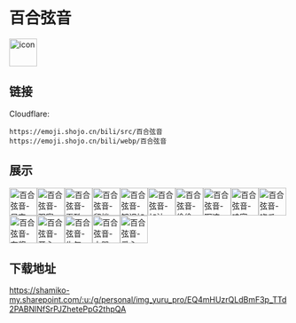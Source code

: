 # 百合弦音
<img src="https://emoji.shojo.cn/bili/src/百合弦音/icon.png" width="50" height="50" alt="icon">

## 链接
Cloudflare:
```
https://emoji.shojo.cn/bili/src/百合弦音
https://emoji.shojo.cn/bili/webp/百合弦音
```
## 展示
<img src="https://emoji.shojo.cn/bili/src/百合弦音/百合弦音-早安.png" width="50" height="50" alt="百合弦音-早安"><img src="https://emoji.shojo.cn/bili/src/百合弦音/百合弦音-观察.png" width="50" height="50" alt="百合弦音-观察"><img src="https://emoji.shojo.cn/bili/src/百合弦音/百合弦音-耍酷.png" width="50" height="50" alt="百合弦音-耍酷"><img src="https://emoji.shojo.cn/bili/src/百合弦音/百合弦音-留档.png" width="50" height="50" alt="百合弦音-留档"><img src="https://emoji.shojo.cn/bili/src/百合弦音/百合弦音-知识加一.png" width="50" height="50" alt="百合弦音-知识加一"><img src="https://emoji.shojo.cn/bili/src/百合弦音/百合弦音-加油.png" width="50" height="50" alt="百合弦音-加油"><img src="https://emoji.shojo.cn/bili/src/百合弦音/百合弦音-偷偷.png" width="50" height="50" alt="百合弦音-偷偷"><img src="https://emoji.shojo.cn/bili/src/百合弦音/百合弦音-啊这.png" width="50" height="50" alt="百合弦音-啊这"><img src="https://emoji.shojo.cn/bili/src/百合弦音/百合弦音-哇塞.png" width="50" height="50" alt="百合弦音-哇塞"><img src="https://emoji.shojo.cn/bili/src/百合弦音/百合弦音-吃瓜.png" width="50" height="50" alt="百合弦音-吃瓜"><img src="https://emoji.shojo.cn/bili/src/百合弦音/百合弦音-夸奖.png" width="50" height="50" alt="百合弦音-夸奖"><img src="https://emoji.shojo.cn/bili/src/百合弦音/百合弦音-开心.png" width="50" height="50" alt="百合弦音-开心"><img src="https://emoji.shojo.cn/bili/src/百合弦音/百合弦音-生气.png" width="50" height="50" alt="百合弦音-生气"><img src="https://emoji.shojo.cn/bili/src/百合弦音/百合弦音-大哭.png" width="50" height="50" alt="百合弦音-大哭"><img src="https://emoji.shojo.cn/bili/src/百合弦音/百合弦音-爱心.png" width="50" height="50" alt="百合弦音-爱心">

## 下载地址

https://shamiko-my.sharepoint.com/:u:/g/personal/img_yuru_pro/EQ4mHUzrQLdBmF3p_TTd2PABNlNfSrPJZhetePpG2thpQA